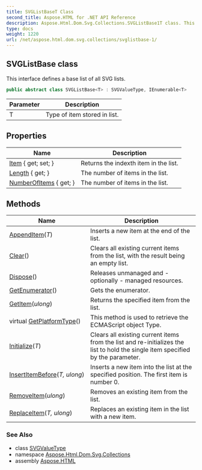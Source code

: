 ```yaml
---
title: SVGListBaseT Class
second_title: Aspose.HTML for .NET API Reference
description: Aspose.Html.Dom.Svg.Collections.SVGListBase1T class. This interface defines a base list of all SVG lists
type: docs
weight: 1220
url: /net/aspose.html.dom.svg.collections/svglistbase-1/
---
```

## SVGListBase<T> class

This interface defines a base list of all SVG lists.

```csharp
public abstract class SVGListBase<T> : SVGValueType, IEnumerable<T>
```

| Parameter | Description |
| --- | --- |
| T | Type of item stored in list. |

## Properties

| Name | Description |
| --- | --- |
| [Item](../../aspose.html.dom.svg.collections/svglistbase-1/item/) { get; set; } | Returns the indexth item in the list. |
| [Length](../../aspose.html.dom.svg.collections/svglistbase-1/length/) { get; } | The number of items in the list. |
| [NumberOfItems](../../aspose.html.dom.svg.collections/svglistbase-1/numberofitems/) { get; } | The number of items in the list. |

## Methods

| Name | Description |
| --- | --- |
| [AppendItem](../../aspose.html.dom.svg.collections/svglistbase-1/appenditem/)(*T*) | Inserts a new item at the end of the list. |
| [Clear](../../aspose.html.dom.svg.collections/svglistbase-1/clear/)() | Clears all existing current items from the list, with the result being an empty list. |
| [Dispose](../../aspose.html.dom.svg.datatypes/svgvaluetype/dispose/)() | Releases unmanaged and - optionally - managed resources. |
| [GetEnumerator](../../aspose.html.dom.svg.collections/svglistbase-1/getenumerator/)() | Gets the enumerator. |
| [GetItem](../../aspose.html.dom.svg.collections/svglistbase-1/getitem/)(*ulong*) | Returns the specified item from the list. |
| virtual [GetPlatformType](../../aspose.html.dom/domobject/getplatformtype/)() | This method is used to retrieve the ECMAScript object Type. |
| [Initialize](../../aspose.html.dom.svg.collections/svglistbase-1/initialize/)(*T*) | Clears all existing current items from the list and re-initializes the list to hold the single item specified by the parameter. |
| [InsertItemBefore](../../aspose.html.dom.svg.collections/svglistbase-1/insertitembefore/)(*T, ulong*) | Inserts a new item into the list at the specified position. The first item is number 0. |
| [RemoveItem](../../aspose.html.dom.svg.collections/svglistbase-1/removeitem/)(*ulong*) | Removes an existing item from the list. |
| [ReplaceItem](../../aspose.html.dom.svg.collections/svglistbase-1/replaceitem/)(*T, ulong*) | Replaces an existing item in the list with a new item. |

### See Also

* class [SVGValueType](../../aspose.html.dom.svg.datatypes/svgvaluetype/)
* namespace [Aspose.Html.Dom.Svg.Collections](../../aspose.html.dom.svg.collections/)
* assembly [Aspose.HTML](../../)
